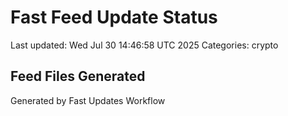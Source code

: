 # Fast Feed Update Status
Last updated: Wed Jul 30 14:46:58 UTC 2025
Categories: crypto

## Feed Files Generated

Generated by Fast Updates Workflow
